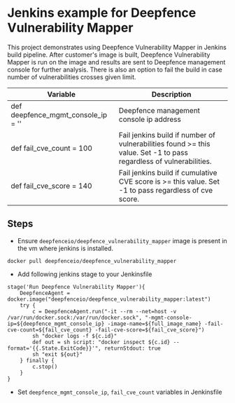 # Jenkins example for Deepfence Vulnerability Mapper

This project demonstrates using Deepfence Vulnerability Mapper in Jenkins build pipeline.
After customer's image is built, Deepfence Vulnerability Mapper is run on the image and results are sent to Deepfence management console for further analysis.
There is also an option to fail the build in case number of vulnerabilities crosses given limit.

| Variable                           | Description                                               |
| ---------------------------------- | --------------------------------------------------------- |
| def deepfence_mgmt_console_ip = '' | Deepfence management console ip address                   |
| def fail_cve_count = 100           | Fail jenkins build if number of vulnerabilities found >= this value. Set -1 to pass regardless of vulnerabilities.  |
| def fail_cve_score = 140           | Fail jenkins build if cumulative CVE score is >= this value. Set -1 to pass regardless of cve score.  | 

## Steps
- Ensure `deepfenceio/deepfence_vulnerability_mapper` image is present in the vm where jenkins is installed.
```shell script
docker pull deepfenceio/deepfence_vulnerability_mapper
```
- Add following jenkins stage to your Jenkinsfile
```
stage('Run Deepfence Vulnerability Mapper'){
    DeepfenceAgent = docker.image("deepfenceio/deepfence_vulnerability_mapper:latest")
    try {
        c = DeepfenceAgent.run("-it --rm --net=host -v /var/run/docker.sock:/var/run/docker.sock", "-mgmt-console-ip=${deepfence_mgmt_console_ip} -image-name=${full_image_name} -fail-cve-count=${fail_cve_count} -fail-cve-score=${fail_cve_score}")
        sh "docker logs -f ${c.id}"
        def out = sh script: "docker inspect ${c.id} --format='{{.State.ExitCode}}'", returnStdout: true
        sh "exit ${out}"
    } finally {
        c.stop()
    }
}
```
- Set `deepfence_mgmt_console_ip`, `fail_cve_count` variables in Jenkinsfile